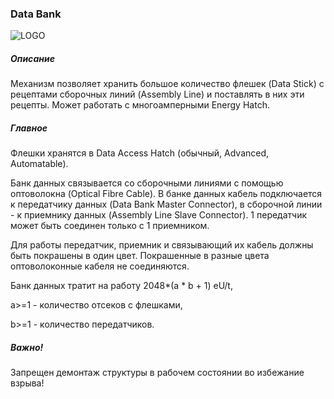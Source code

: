 ### Data Bank

![LOGO](https://cdn.discordapp.com/attachments/916393114166525974/916693113970499634/DB.png)

##### Описание

Механизм позволяет хранить большое количество флешек (Data Stick) с рецептами  сборочных линий (Assembly Line) и поставлять в них эти рецепты. Может работать с многоамперными Energy Hatch.

##### Главное

Флешки хранятся в Data Access Hatch (обычный, Advanced, Automatable). 

Банк данных связывается со сборочными линиями с помощью оптоволокна (Optical Fibre Cable). В банке данных кабель подключается к передатчику данных (Data Bank Master Connector), в сборочной линии - к приемнику данных (Assembly Line Slave Connector). 1 передатчик может быть соединен только с 1 приемником.


Для работы передатчик, приемник и связывающий их кабель должны быть покрашены в один цвет. Покрашенные в разные цвета оптоволоконные кабеля не соединяются.


Банк данных тратит на работу 2048*(a * b + 1) eU/t,

a>=1 - количество отсеков с флешками, 

b>=1 - количество передатчиков.

##### Важно!

Запрещен демонтаж структуры в рабочем состоянии во избежание взрыва!


